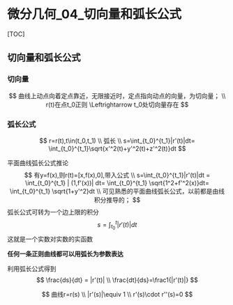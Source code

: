 # 微分几何_04_切向量和弧长公式 

[TOC]

## 切向量和弧长公式





### 切向量

$$
曲线上动点向着定点靠近，无限接近时，定点指向动点的向量，为切向量；
\\
r(t)在点t_0正则  \Leftrightarrow   t_0处切向量存在
$$



### 弧长公式

$$
r=r(t),t\in(t_0,t_1)
\\
弧长
\\
s=\int_{t_0}^{t_1}|r'(t)|dt=
\int_{t_0}^{t_1}\sqrt{x'^2(t)+y'^2(t)+z'^2(t)}dt
$$

平面曲线弧长公式推论
$$
有y=f(x),则r(t)=[x,f(x),0],带入公式
\\
s=\int_{t_0}^{t_1}|r'(t)|dt =
\int_{t_0}^{t_1}  | (1,f'(x))| dt=
\int_{t_0}^{t_1}  \sqrt{1^2+f'^2(x)}dt=
\int_{t_0}^{t_1}  \sqrt{1+y'^2}dt
\\
可见熟悉的平面曲线弧长公式，以前都是由线积分推导的；
$$
弧长公式可转为一个边上限的积分
$$
s=\int_{t_0}^t|r'(t)|dt
$$
这就是一个实数对实数的实函数



**任何一条正则曲线都可以用弧长为参数表达**

利用弧长公式得到
$$
\frac{ds}{dt} = |r'(t)|
\\
\frac{dt}{ds}=\frac1{|r'(t)|}
$$

$$
曲线r=r(s)
\\
|r'(s)|\equiv 1 
\\
r'(s)\cdot r''(s)=0
$$









































